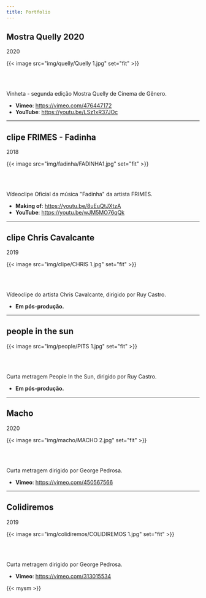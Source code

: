```yaml
---
title: Portfolio
---
```


## Mostra Quelly 2020

2020

{{< image src="img/quelly/Quelly 1.jpg" set="fit" >}}

<br/><br/>

Vinheta - segunda edição Mostra Quelly de Cinema de Gênero.

- **Vimeo**: https://vimeo.com/476447172
- **YouTube**: https://youtu.be/LSz1xR37JOc

---

## clipe FRIMES - Fadinha

2018

{{< image src="img/fadinha/FADINHA1.jpg" set="fit" >}}

<br/><br/>

Vídeoclipe Oficial da música "Fadinha" da artista FRIMES.

- **Making of**: https://youtu.be/8uEuQtJXtzA
- **YouTube**: https://youtu.be/wJM5MO76qQk

---

## clipe Chris Cavalcante

2019

{{< image src="img/clipe/CHRIS 1.jpg" set="fit" >}}

<br/><br/>

Vídeoclipe do artista Chris Cavalcante, dirigido por Ruy Castro.

- **Em pós-produção.**

---

## people in the sun

{{< image src="img/people/PITS 1.jpg" set="fit" >}}

<br/><br/>

Curta metragem People In the Sun, dirigido por Ruy Castro.

- **Em pós-produção.**

---

## Macho

2020

{{< image src="img/macho/MACHO 2.jpg" set="fit" >}}

<br/><br/>

Curta metragem dirigido por George Pedrosa.

- **Vimeo**: https://vimeo.com/450567566

---

## Colidiremos

2019

{{< image src="img/colidiremos/COLIDIREMOS 1.jpg" set="fit" >}}

<br/><br/>

Curta metragem dirigido por George Pedrosa.

- **Vimeo**: https://vimeo.com/313015534

{{< mysm >}}